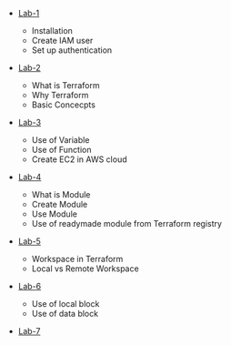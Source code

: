 - [Lab-1](./Lab-1/Readme.md)
    - Installation
    - Create IAM user
    - Set up authentication

- [Lab-2](./Lab-2/Readme.md)
    - What is Terraform
    - Why Terraform
    - Basic Concecpts

- [Lab-3](./Lab-3/Readme.md)
    - Use of Variable
    - Use of Function
    - Create EC2 in AWS cloud

- [Lab-4](./Lab-4/Readme.md)
    - What is Module
    - Create Module
    - Use Module
    - Use of readymade module from Terraform registry

- [Lab-5](./Lab-5/Readme.md)
    - Workspace in Terraform
    - Local vs Remote Workspace

- [Lab-6](./Lab-6/Readme.md)
    - Use of local block
    - Use of data block

- [Lab-7](./Lab-7/Readme.md)